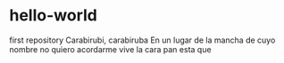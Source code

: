 # hello-world
first repository
Carabirubi, carabiruba
En un lugar de la mancha
de cuyo nombre no quiero acordarme
vive la cara pan esta que
